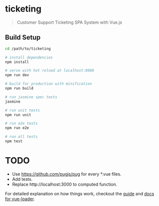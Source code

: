 # ticketing

> Customer Support Ticketing SPA System with Vue.js

## Build Setup

``` bash
cd /path/to/ticketing

# install dependencies
npm install

# serve with hot reload at localhost:8080
npm run dev

# build for production with minification
npm run build

# run jasmine spec tests
jasmine

# run unit tests
npm run unit

# run e2e tests
npm run e2e

# run all tests
npm test
```

# TODO
* Use https://github.com/pugjs/pug for every *.vue files.
* Add tests.
* Replace http://localhost:3000 to computed function.

For detailed explanation on how things work, checkout the [guide](http://vuejs-templates.github.io/webpack/) and [docs for vue-loader](http://vuejs.github.io/vue-loader).


